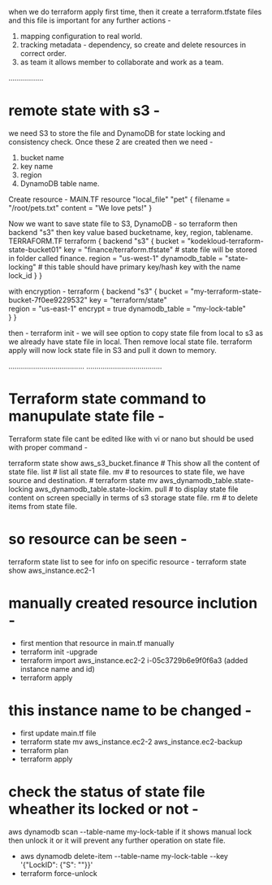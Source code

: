 when we do terraform apply first time, then it create a terraform.tfstate files and this file is important for any further actions - 
1. mapping configuration to real world. 
2. tracking metadata - dependency, so create and delete resources in correct order.
3. as team it allows member to collaborate and work as a team.

.................
# remote state with s3 - 
we need S3 to store the file and DynamoDB for state locking and consistency check.
Once these 2 are created then we need - 
1. bucket name
2. key name
3. region
4. DynamoDB table name.

Create resource - 
MAIN.TF
resource "local_file" "pet" {
  filename = "/root/pets.txt"
  content  = "We love pets!"
}

Now we want to save state file to S3, DynamoDB - so terraform then backend "s3" then key value based bucketname, key, region, tablename.
TERRAFORM.TF
terraform {
  backend "s3" {
    bucket         = "kodekloud-terraform-state-bucket01"
    key            = "finance/terraform.tfstate"    # state file will be stored in folder called finance.
    region         = "us-west-1"
    dynamodb_table = "state-locking"    # this table should have primary key/hash key with the name lock_id
  }
}

with encryption - 
terraform {
  backend "s3" {
    bucket         = "my-terraform-state-bucket-7f0ee9229532"
    key            = "terraform/state"    
    region         = "us-east-1"
    encrypt     = true
    dynamodb_table = "my-lock-table"   
}
}

then - 
terraform init  - we will see option to copy state file from local to s3 as we already have state file in local.
Then remove local state file.
terraform apply will now lock state file in S3 and pull it down to memory.

.....................................
.....................................
# Terraform state command to manupulate state file - 
Terraform state file cant be edited like with vi or nano but should be used with proper command - 

terraform state show aws_s3_bucket.finance    # This show all the content of state file.
                list # list all state file.
                mv  # to resources to state file, we have source and destination.
                    # terraform state mv aws_dynamodb_table.state-locking aws_dynamodb_table.state-lockim. 
                pull # to display state file content on screen specially in terms of s3 storage state file.
                rm  # to delete items from state file.

# so resource can be seen - 
terraform state list 
to see for info on specific resource - 
terraform state show aws_instance.ec2-1

# manually created resource inclution - 
- first mention that resource in main.tf manually 
- terraform init -upgrade
- terraform import aws_instance.ec2-2 i-05c3729b6e9f0f6a3   (added instance name and id)
- terraform apply 

# this instance name to be changed - 
- first update main.tf file 
- terraform state mv aws_instance.ec2-2 aws_instance.ec2-backup
- terraform plan 
- terraform apply

# check the status of state file wheather its locked or not - 
aws dynamodb scan --table-name my-lock-table
if it shows manual lock then unlock it or it will prevent any further operation on state file.
- aws dynamodb delete-item --table-name my-lock-table --key '{"LockID": {"S": "<lockID>"}}'
- terraform force-unlock <lockID>